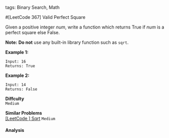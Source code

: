 tags: Binary Search, Math

#[LeetCode 367] Valid Perfect Square

Given a positive integer *num*, write a function which returns True if *num* is a perfect square else False.

**Note:** **Do not** use any built-in library function such as `sqrt`.

**Example 1:**

    Input: 16
    Returns: True

**Example 2:**

    Input: 14
    Returns: False



**Diffculty**  
`Medium`

**Similar Problems**  
[[LeetCode ] Sqrt]() `Medium`


#### Analysis



